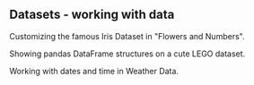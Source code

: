 ## Datasets - working with data
Customizing the famous Iris Dataset in "Flowers and Numbers".

Showing pandas DataFrame structures on a cute LEGO dataset.

Working with dates and time in Weather Data.

